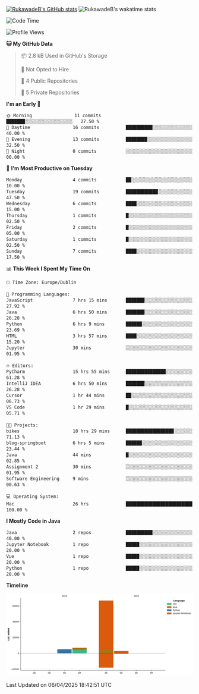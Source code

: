 
[![RukawadeB's GitHub stats](https://github-readme-stats.vercel.app/api?username=RukawadeB&hide=prs&show_icons=true&theme=omni)](https://github.com/anuraghazra/github-readme-stats)
![RukawadeB's wakatime stats](https://github-readme-stats.vercel.app/api/wakatime?username=RukawadeB)

<!--START_SECTION:waka-->
![Code Time](http://img.shields.io/badge/Code%20Time-389%20hrs%2015%20mins-blue)

![Profile Views](http://img.shields.io/badge/Profile%20Views-11-blue)

**🐱 My GitHub Data** 

> 📦 2.8 kB Used in GitHub's Storage 
 > 
> 🚫 Not Opted to Hire
 > 
> 📜 4 Public Repositories 
 > 
> 🔑 5 Private Repositories 
 > 
**I'm an Early 🐤** 

```text
🌞 Morning                11 commits          ███████░░░░░░░░░░░░░░░░░░   27.50 % 
🌆 Daytime                16 commits          ██████████░░░░░░░░░░░░░░░   40.00 % 
🌃 Evening                13 commits          ████████░░░░░░░░░░░░░░░░░   32.50 % 
🌙 Night                  0 commits           ░░░░░░░░░░░░░░░░░░░░░░░░░   00.00 % 
```
📅 **I'm Most Productive on Tuesday** 

```text
Monday                   4 commits           ██░░░░░░░░░░░░░░░░░░░░░░░   10.00 % 
Tuesday                  19 commits          ████████████░░░░░░░░░░░░░   47.50 % 
Wednesday                6 commits           ████░░░░░░░░░░░░░░░░░░░░░   15.00 % 
Thursday                 1 commits           █░░░░░░░░░░░░░░░░░░░░░░░░   02.50 % 
Friday                   2 commits           █░░░░░░░░░░░░░░░░░░░░░░░░   05.00 % 
Saturday                 1 commits           █░░░░░░░░░░░░░░░░░░░░░░░░   02.50 % 
Sunday                   7 commits           ████░░░░░░░░░░░░░░░░░░░░░   17.50 % 
```


📊 **This Week I Spent My Time On** 

```text
🕑︎ Time Zone: Europe/Dublin

💬 Programming Languages: 
JavaScript               7 hrs 15 mins       ███████░░░░░░░░░░░░░░░░░░   27.92 % 
Java                     6 hrs 50 mins       ███████░░░░░░░░░░░░░░░░░░   26.28 % 
Python                   6 hrs 9 mins        ██████░░░░░░░░░░░░░░░░░░░   23.69 % 
HTML                     3 hrs 57 mins       ████░░░░░░░░░░░░░░░░░░░░░   15.20 % 
Jupyter                  30 mins             ░░░░░░░░░░░░░░░░░░░░░░░░░   01.95 % 

🔥 Editors: 
PyCharm                  15 hrs 55 mins      ███████████████░░░░░░░░░░   61.28 % 
IntelliJ IDEA            6 hrs 50 mins       ███████░░░░░░░░░░░░░░░░░░   26.28 % 
Cursor                   1 hr 44 mins        ██░░░░░░░░░░░░░░░░░░░░░░░   06.73 % 
VS Code                  1 hr 29 mins        █░░░░░░░░░░░░░░░░░░░░░░░░   05.71 % 

🐱‍💻 Projects: 
bikes                    18 hrs 29 mins      ██████████████████░░░░░░░   71.13 % 
blog-springboot          6 hrs 5 mins        ██████░░░░░░░░░░░░░░░░░░░   23.44 % 
Java                     44 mins             █░░░░░░░░░░░░░░░░░░░░░░░░   02.85 % 
Assignment 2             30 mins             ░░░░░░░░░░░░░░░░░░░░░░░░░   01.95 % 
Software Engineering     9 mins              ░░░░░░░░░░░░░░░░░░░░░░░░░   00.63 % 

💻 Operating System: 
Mac                      26 hrs              █████████████████████████   100.00 % 
```

**I Mostly Code in Java** 

```text
Java                     2 repos             ██████████░░░░░░░░░░░░░░░   40.00 % 
Jupyter Notebook         1 repo              █████░░░░░░░░░░░░░░░░░░░░   20.00 % 
Vue                      1 repo              █████░░░░░░░░░░░░░░░░░░░░   20.00 % 
Python                   1 repo              █████░░░░░░░░░░░░░░░░░░░░   20.00 % 
```



**Timeline**

![Lines of Code chart](https://raw.githubusercontent.com/RukawadeB/RukawadeB/main/assets/bar_graph.png)


 Last Updated on 06/04/2025 18:42:51 UTC
<!--END_SECTION:waka-->



